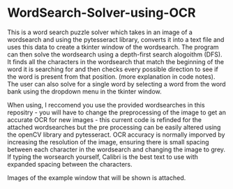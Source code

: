 # WordSearch-Solver-using-OCR
This is a word search puzzle solver which takes in an image of a wordsearch and using the pytesseract library, converts it into a text file and uses this data to create a tkinter window of the wordsearch. The program can then solve the wordsearch using a depth-first search alogoithm (DFS). It finds all the characters in the wordsearch that match the beginning of the word it is searching for and then checks every possible direction to see if the word is present from that position. (more explanation in code notes). The user can also solve for a single word by selecting a word from the word bank using the dropdown menu in the tkinter window.

When using, I reccomend you use the provided wordsearches in this repositry - you will have to change the preprocessing of the image to get an accurate OCR for new images - this current code is refinded for the attached wordsearches but the pre processing can be easily altered using the openCV library and pytesseract. OCR accuracy is normally imporved by increasing the resolution of the image, ensuring there is small spacing between each character in the wordsearch and changing the image to grey. If typing the worsearch yourself, Calibri is the best text to use with expanded spacing between the characters.

Images of the example window that will be shown is attached.
